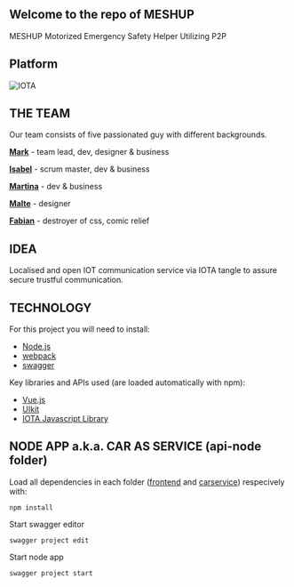 ## Welcome to the repo of MESHUP
MESHUP Motorized Emergency Safety Helper Utilizing P2P

## Platform

![IOTA](https://upload.wikimedia.org/wikipedia/commons/thumb/a/ad/Iota_logo.png/320px-Iota_logo.png)

## THE TEAM

Our team consists of five passionated guy with different backgrounds.

**[Mark](https://github.com/MarkDekker)** - team lead, dev, designer & business

**[Isabel](https://github.com/Zabela)** - scrum master, dev & business

**[Martina](https://github.com/Tini8000)** - dev & business

**[Malte](https://github.com/malte136)** - designer

**[Fabian](https://github.com/M3shup)** - destroyer of css, comic relief

 ## IDEA
 
Localised and open IOT communication service via IOTA tangle to assure secure trustful communication.

## TECHNOLOGY
For this project you will need to install:

- [Node.js](https://nodejs.org/en/)
- [webpack](https://webpack.js.org)
- [swagger](https://swagger.io/)

Key libraries and APIs used (are loaded automatically with npm):
- [Vue.js](https://vuejs.org)
- [UIkit](https://getuikit.com)
- [IOTA Javascript Library](https://github.com/iotaledger/iota.lib.js/)

## NODE APP a.k.a. CAR AS SERVICE (api-node folder)

Load all dependencies in each folder ([frontend](./frontend/) and [carservice](./carservice/)) respecively with:
```
npm install
```
Start swagger editor
```
swagger project edit
```
Start node app
```
swagger project start
```
